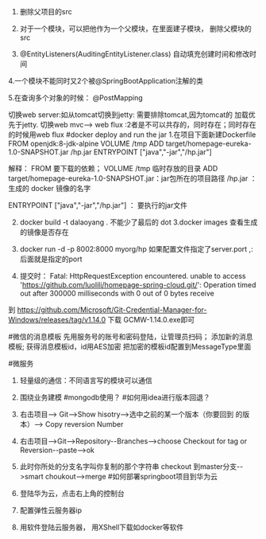 1. 删除父项目的src
2. 对于一个模块，可以把他作为一个父模块，在里面建子模块，
删除父模块的src

3. @EntityListeners(AuditingEntityListener.class) 
自动填充创建时间和修改时间

4.一个模块不能同时又2个被@SpringBootApplication注解的类

5.在查询多个对象的时候： @PostMapping

切换web server:如从tomcat切换到jetty: 需要排除tomcat,因为tomcat的
加载优先于jetty.
切换web mvc--> web flux :2者是不可以共存的，同时存在；同时存在
的时候用web flux
#docker deploy and run the jar
1.在项目下面新建Dockerfile
FROM openjdk:8-jdk-alpine
VOLUME /tmp
ADD target/homepage-eureka-1.0-SNAPSHOT.jar /hp.jar
ENTRYPOINT ["java","-jar","/hp.jar"]

解释：
FROM 要下载的依赖； VOLUME /tmp 临时存放的目录
ADD target/homepage-eureka-1.0-SNAPSHOT.jar：jar包所在的项目路径
/hp.jar ：生成的 docker 镜像的名字

ENTRYPOINT ["java","-jar","/hp.jar"] ： 要执行的jar文件

2. docker build -t dalaoyang . 不能少了最后的 dot
3.docker images  查看生成的镜像是否存在
4. docker run -d -p 8002:8000 myorg/hp
如果配置文件指定了server.port ,:后面就是指定的port
  
5. 提交时：
Fatal: HttpRequestException encountered. 
unable to access 
'https://github.com/luolili/homepage-spring-cloud.git/': 
Operation timed out 
after 300000 milliseconds with 0 out of 0 bytes receive

到
https://github.com/Microsoft/Git-Credential-Manager-for-Windows/releases/tag/v1.14.0
下载 GCMW-1.14.0.exe即可


 #微信的消息模板
   先用服务号的账号和密码登陆，让管理员扫码；
   添加新的消息模板;
   获得消息模板id，id用AES加密
   把加密的模板id配置到MessageType里面
  
  #微服务
  1. 轻量级的通信：不同语言写的模块可以通信
  2. 围绕业务建模
 #mongodb使用？
#如何用idea进行版本回退？

1. 右击项目--> Git-->Show hisotry-->选中之前的某一个版本（你要回到
的版本）--> Copy reversion Number
2. 右击项目-->Git-->Repository--Branches-->choose Checkout for tag
or Reversion--paste-->ok
3. 此时你所处的分支名字叫你复制的那个字符串
checkout 到master分支-->smart choukout-->merge
#如何部署springboot项目到华为云
1. 登陆华为云，点击右上角的控制台
2. 配置弹性云服务器ip
3. 用软件登陆云服务器， 用XShell下载如docker等软件
